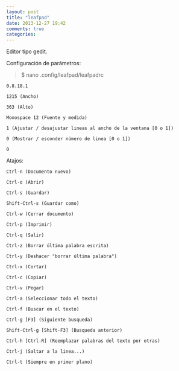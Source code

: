 ```yaml
---
layout: post
title: "leafpad"
date: 2013-12-27 19:42
comments: true
categories: 
---
```

Editor tipo gedit. 

Configuración de parámetros: 

>$ nano .config/leafpad/leafpadrc 

	0.8.18.1 

	1215 (Ancho) 

	363 (Alto) 

	Monospace 12 (Fuente y medida) 

	1 (Ajustar / desajustar lineas al ancho de la ventana [0 o 1]) 

	0 (Mostrar / esconder número de linea [0 o 1]) 

	0 

Atajos: 

	Ctrl-n (Documento nuevo) 

	Ctrl-o (Abrir) 

	Ctrl-s (Guardar) 

	Shift-Ctrl-s (Guardar como) 

	Ctrl-w (Cerrar documento) 

	Ctrl-p (Imprimir) 

	Ctrl-q (Salir) 

	Ctrl-z (Borrar última palabra escrita) 

	Ctrl-y (Deshacer "borrar última palabra") 

	Ctrl-x (Cortar) 

	Ctrl-c (Copiar) 

	Ctrl-v (Pegar) 

	Ctrl-a (Seleccionar todo el texto) 

	Ctrl-f (Buscar en el texto) 

	Ctrl-g [F3] (Siguiente busqueda) 

	Shift-Ctrl-g [Shift-F3] (Busqueda anterior) 

	Ctrl-h [Ctrl-R] (Reemplazar palabras del texto por otras) 

	Ctrl-j (Saltar a la linea...) 

	Ctrl-t (Siempre en primer plano) 

